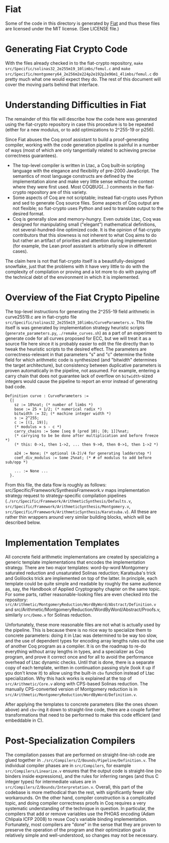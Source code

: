 # Fiat

Some of the code in this directory is generated by
[Fiat](https://github.com/mit-plv/fiat-crypto) and thus these files are
licensed under the MIT license. (See LICENSE file.)

# Generating Fiat Crypto Code

With the files already checked in to the fiat-crypto repository,
`make src/Specific/solinas32_2e255m19_10limbs/femul.c`
and `make src/Specific/montgomery64_2e256m2e224p2e192p2e96m1_4limbs/femul.c` do
pretty much what one would expect they do. The rest of this document will
cover the moving parts behind that interface.

# Understanding Difficulties in Fiat

The remainder of this file will describe how the code here was generated using
the fiat-crypto repository in case this procedure is to be repeated (either for
a new modulus, or to add optimizations to 2^255-19 or p256).

Since Fiat abuses the Coq proof assistant to build a proof-generating compiler,
working with the code generation pipeline is painful in a number of ways (most
of which are only tangentially related to achieving precise correctness
guarantees).

- The top-level compiler is written in Ltac, a Coq built-in scripting language
  with the elegance and flexibility of pre-2000 JavaScript. The semantics of
  most language constructs are defined by the implementation alone and make very
  little sense without the context where they were first used. Most COQBUG(...)
  comments in the fiat-crypto repository are of this variety.
- Some aspects of Coq are not scriptable; instead fiat-crypto uses Python and
  sed to generate Coq source files. Some aspects of Coq output are not flexible;
  so fiat-crypto uses Python and sed to translate output to the desired format.
- Coq is generally slow and memory-hungry. Even outside Ltac, Coq was designed
  for manipulating small ("elegant") mathematical definitions, not
  several-hundred-line optimized code. It is the opinion of fiat-crypto
  contributors that this slowness is not inherent to what Coq aims to do but
  rather an artifact of priorities and attention during implementation (for
  example, the Lean proof assistant is arbitrarily slow in different cases).

The claim here is not that fiat-crypto itself is a beautifully-designed
snowflake, just that the problems with it have very little to do with the
complexity of compilation or proving and a lot more to do with paying off the
technical debt of the environment in which it is implemented.

# Overview of the Fiat Crypto Pipeline

The top-level instructions for generating the 2^255-19 field arithmetic in
curve25519.c are in fiat-crypto file
`src/Specific/solinas32_2e255m19_10limbs/CurveParameters.v`.
This file itself is was generated by implementation strategy heuristic scripts
(`generate_parameters.py`, `./remake_curves.sh`) as a part of an experiment to
generate code for all curves proposed for ECC, but we will treat it as a source
file here since it is probably easier to edit the file directly than to tweak
the heuristic scripts to the desired effect. The parameters are
correctness-relevant in that parameters "s" and "c" determine the finite field
for which arithmetic code is synthesized (and "bitwidth" determines the target
architecture), but consistency between duplicative parameters is proven
automatically in the pipeline, not assumed. For example, entering a carry chain
that does not guarantee lack of overflow on `bitwidth`-sized integers would
cause the pipeline to report an error instead of generating bad code.

~~~~~~~~~~~~~~~
Definition curve : CurveParameters :=
  {|
    sz := 10%nat; (* number of limbs *)
    base := 25 + 1/2; (* numerical radix *)
    bitwidth := 32; (* machine integer width *)
    s := 2^255;
    c := [(1, 19)];
    (* modulus = s - c *)
    carry_chains := Some [seq 0 (pred 10); [0; 1]]%nat;
    (* carrying to be be done after multiplication and before freeze *)
    (* this: 0->1, then 1->2, ... then 9->0, then 0->1, then 1->2 *)

    a24 := None; (* optional (A-2)/4 for generating ladderstep *)
    coef_div_modulus := Some 2%nat; (* # of modulus to add before sub/opp *)

    ... := None ...
  }.
~~~~~~~~~~~~~~~

From this file, the data flow is roughly as follows:
src/Specific/Framework/SynthesisFramework.v maps implementation strategy
request to strategy-specific compilation pipelines
(`./src/Specific/Framework/ArithmeticSynthesis/Defaults.v`,
`src/Specific/Framework/ArithmeticSynthesis/Montgomery.v`,
`src/Specific/Framework/ArithmeticSynthesis/Karatsuba.v`).  All these are
rather thin wrappers around very similar building blocks, which will be
described below.

# Implementation Templates

All concrete field arithmetic implementations are created by specializing a
generic template implementations that encodes the implementation strategy.
There are two major templates: word-by-word Montgomery saturated reduction and
unsaturated Solinas reduction; Karatsuba's trick and Golilocks trick are
implemented on top of the latter. In principle, each template could be quite
simple and readable by roughly the same audience as, say, the Handbook of
Applied Cryptography chapter on the same topic. For some parts, rather
reasonable-looking files are even checked into the repository:
`src/Arithmetic/MontgomeryReduction/WordByWord/Abstract/Definition.v` and
src/Arithmetic/MontgomeryReduction/WordByWord/Abstract/Proofs.v, similarly
`src/Demo.v` for Solinas reduction.

Unfortunately, these more reasonable files are not what is actually used by the
pipeline. This is because there is no nice way to specialize them to concrete
parameters: doing it in Ltac was determined to be way too slow, and the use of
dependent types for encoding array lengths rules out the use of another Coq
program as a compiler. It is on the roadmap to re-do everything without array
lengths in types, and a specializer as Coq program, and prove it correct once
and for all to avoid the performance overhead of Ltac dynamic checks. Until
that is done, there is a separate copy of each template, written in
continuation passing style (look it up if you don't know it) to allow using the
built-in `cbv` function instead of Ltac specialization. Why this hack works is
explained at the top of `src/Arithmetic/Core.v` along with CPS-based Solinas
reduction. The manually CPS-converted version of Montgomery reduction is in
`src/Arithmetic/MontgomeryReduction/WordByWord/Definition.v`.

After applying the templates to concrete parameters (like the ones shown above)
and `cbv`-ing it down to straight-line code, there are a couple further
transformations that need to be performed to make this code efficient (and
embeddable in C).

# Post-Specialization Compilers

The compilation passes that are performed on straight-line-ish code are glued
together in `./src/Compilers/Z/Bounds/Pipeline/Definition.v`. The individual
compiler phases are in `src/Compilers`, for example `src/Compilers/Linearize.v`
ensures that the output code is straight-line (no binders inside expressions),
and the rules for inferring ranges (and thus C integer types) for intermediate
values are in `src/Compilers/Z/Bounds/Interpretation.v`. Overall, this part of
the codebase is more methodical than the rest, with significantly fewer silly
workarounds. On the other hand, compiler construction is a complicated topic,
and doing compiler correctness proofs in Coq requires a very systematic
understanding of the technique in question. In particular, the compilers that
add or remove variables use the PHOAS encoding (Adam Chlipala ICFP 2008) to
reuse Coq's variable binding implementation. Fortunately, most compilers are
"done" in the sense that they are proven to preserve the operation of the
program and their optimization goal is relatively simple and well-understood,
so changes may not be necessary.
